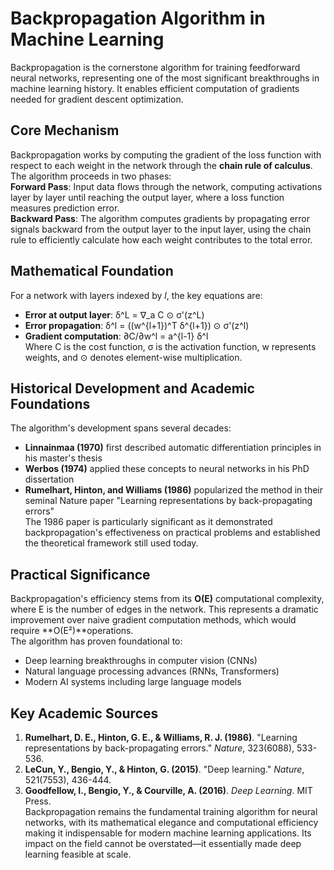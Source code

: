 # **Backpropagation Algorithm in Machine Learning**  
Backpropagation is the cornerstone algorithm for training feedforward neural networks, representing one of the most significant breakthroughs in machine learning history. It enables efficient computation of gradients needed for gradient descent optimization.  
## **Core Mechanism**  
Backpropagation works by computing the gradient of the loss function with respect to each weight in the network through the **chain rule of calculus**. The algorithm proceeds in two phases:  
**Forward Pass**: Input data flows through the network, computing activations layer by layer until reaching the output layer, where a loss function measures prediction error.  
**Backward Pass**: The algorithm computes gradients by propagating error signals backward from the output layer to the input layer, using the chain rule to efficiently calculate how each weight contributes to the total error.  
## **Mathematical Foundation**  
For a network with layers indexed by *l*, the key equations are:  
* **Error at output layer**: δ^L = ∇_a C ⊙ σ'(z^L)  
* **Error propagation**: δ^l = ((w^{l+1})^T δ^{l+1}) ⊙ σ'(z^l)  
* **Gradient computation**: ∂C/∂w^l = a^{l-1} δ^l  
Where C is the cost function, σ is the activation function, w represents weights, and ⊙ denotes element-wise multiplication.  
## **Historical Development and Academic Foundations**  
The algorithm's development spans several decades:  
* **Linnainmaa (1970)** first described automatic differentiation principles in his master's thesis  
* **Werbos (1974)** applied these concepts to neural networks in his PhD dissertation  
* **Rumelhart, Hinton, and Williams (1986)** popularized the method in their seminal Nature paper "Learning representations by back-propagating errors"  
The 1986 paper is particularly significant as it demonstrated backpropagation's effectiveness on practical problems and established the theoretical framework still used today.  
## **Practical Significance**  
Backpropagation's efficiency stems from its **O(E)** computational complexity, where E is the number of edges in the network. This represents a dramatic improvement over naive gradient computation methods, which would require **O(E²)**operations.  
The algorithm has proven foundational to:  
* Deep learning breakthroughs in computer vision (CNNs)  
* Natural language processing advances (RNNs, Transformers)  
* Modern AI systems including large language models  
## **Key Academic Sources**  
1. **Rumelhart, D. E., Hinton, G. E., & Williams, R. J. (1986)**. "Learning representations by back-propagating errors." *Nature*, 323(6088), 533-536.  
2. **LeCun, Y., Bengio, Y., & Hinton, G. (2015)**. "Deep learning." *Nature*, 521(7553), 436-444.  
3. **Goodfellow, I., Bengio, Y., & Courville, A. (2016)**. *Deep Learning*. MIT Press.  
Backpropagation remains the fundamental training algorithm for neural networks, with its mathematical elegance and computational efficiency making it indispensable for modern machine learning applications. Its impact on the field cannot be overstated—it essentially made deep learning feasible at scale.  
